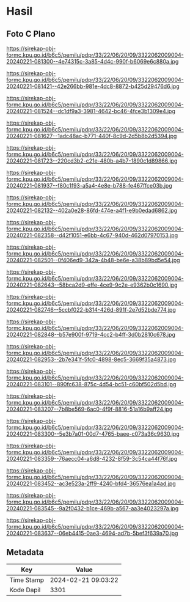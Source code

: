 # Hasil

## Foto C Plano

https://sirekap-obj-formc.kpu.go.id/b6c5/pemilu/pdpr/33/22/06/20/09/3322062009004-20240221-081300--4e74315c-3a85-4d4c-990f-b6069e6c880a.jpg

https://sirekap-obj-formc.kpu.go.id/b6c5/pemilu/pdpr/33/22/06/20/09/3322062009004-20240221-081421--42e266bb-981e-4dc8-8872-b425d29476d6.jpg

https://sirekap-obj-formc.kpu.go.id/b6c5/pemilu/pdpr/33/22/06/20/09/3322062009004-20240221-081524--dc1df9a3-3981-4642-bc46-4fce3b1309e4.jpg

https://sirekap-obj-formc.kpu.go.id/b6c5/pemilu/pdpr/33/22/06/20/09/3322062009004-20240221-081627--1adc48ac-b771-440f-8c9d-2d5b8b2d5394.jpg

https://sirekap-obj-formc.kpu.go.id/b6c5/pemilu/pdpr/33/22/06/20/09/3322062009004-20240221-081723--220cd3b2-c21e-480b-a4b7-1890c1d89866.jpg

https://sirekap-obj-formc.kpu.go.id/b6c5/pemilu/pdpr/33/22/06/20/09/3322062009004-20240221-081937--f80c1f93-a5a4-4e8e-b788-fe467ffce03b.jpg

https://sirekap-obj-formc.kpu.go.id/b6c5/pemilu/pdpr/33/22/06/20/09/3322062009004-20240221-082132--402a0e28-86fd-474e-a4f1-e9b0edad6862.jpg

https://sirekap-obj-formc.kpu.go.id/b6c5/pemilu/pdpr/33/22/06/20/09/3322062009004-20240221-082358--d42f1051-e6bb-4c67-940d-462d07970153.jpg

https://sirekap-obj-formc.kpu.go.id/b6c5/pemilu/pdpr/33/22/06/20/09/3322062009004-20240221-082501--0f406ed9-342a-4b48-be6e-a38b89bd5e54.jpg

https://sirekap-obj-formc.kpu.go.id/b6c5/pemilu/pdpr/33/22/06/20/09/3322062009004-20240221-082643--58bca2d9-effe-4ce9-9c2e-e9362b0c1690.jpg

https://sirekap-obj-formc.kpu.go.id/b6c5/pemilu/pdpr/33/22/06/20/09/3322062009004-20240221-082746--5ccbf022-b314-426d-891f-2e7d52bde774.jpg

https://sirekap-obj-formc.kpu.go.id/b6c5/pemilu/pdpr/33/22/06/20/09/3322062009004-20240221-082848--b57e900f-9719-4cc2-b4ff-3d0b2810c678.jpg

https://sirekap-obj-formc.kpu.go.id/b6c5/pemilu/pdpr/33/22/06/20/09/3322062009004-20240221-082953--2b7e341f-5fc0-4898-8ec5-3669f35a4873.jpg

https://sirekap-obj-formc.kpu.go.id/b6c5/pemilu/pdpr/33/22/06/20/09/3322062009004-20240221-083101--890fc638-875c-4d54-bc51-c60bf502d5bd.jpg

https://sirekap-obj-formc.kpu.go.id/b6c5/pemilu/pdpr/33/22/06/20/09/3322062009004-20240221-083207--7b8be569-6ac0-4f9f-8816-51a16b9aff24.jpg

https://sirekap-obj-formc.kpu.go.id/b6c5/pemilu/pdpr/33/22/06/20/09/3322062009004-20240221-083300--5e3b7a01-00d7-4765-baee-c073a36c9630.jpg

https://sirekap-obj-formc.kpu.go.id/b6c5/pemilu/pdpr/33/22/06/20/09/3322062009004-20240221-083359--76aecc04-a6d8-4232-8f59-3c54ca44f76f.jpg

https://sirekap-obj-formc.kpu.go.id/b6c5/pemilu/pdpr/33/22/06/20/09/3322062009004-20240221-083452--ac3e523a-2ff9-4240-bfd4-36576ea1a4ad.jpg

https://sirekap-obj-formc.kpu.go.id/b6c5/pemilu/pdpr/33/22/06/20/09/3322062009004-20240221-083545--9a2f0432-b1ce-469b-a567-aa3e4023297a.jpg

https://sirekap-obj-formc.kpu.go.id/b6c5/pemilu/pdpr/33/22/06/20/09/3322062009004-20240221-083637--06eb4415-0ae3-4694-ad7b-5bef3f639a70.jpg


## Metadata

| Key        | Value               |
| ---------- | ------------------- |
| Time Stamp | 2024-02-21 09:03:22 |
| Kode Dapil | 3301                |



